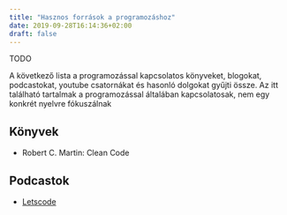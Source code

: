 ```yaml
---
title: "Hasznos források a programozáshoz"
date: 2019-09-28T16:14:36+02:00
draft: false
---
```


TODO

A következő lista a programozással kapcsolatos könyveket, blogokat, podcastokat, youtube csatornákat és hasonló dolgokat gyűjti össze. Az itt található tartalmak a programozással általában kapcsolatosak, nem egy konkrét nyelvre fókuszálnak

Könyvek
---

- Robert C. Martin: Clean Code

Podcastok
---

- [Letscode](https://www.letscode.hu/)